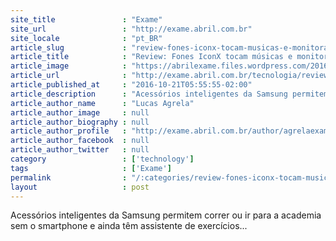 ```yaml
---
site_title               : "Exame"
site_url                 : "http://exame.abril.com.br"
site_locale              : "pt_BR"
article_slug             : "review-fones-iconx-tocam-musicas-e-monitoram-exercicios-fisicos"
article_title            : "Review: Fones IconX tocam músicas e monitoram exercícios físicos"
article_image            : "https://abrilexame.files.wordpress.com/2016/10/img_20161018_1700030371.jpg?quality=70&strip=all&w=1024"
article_url              : "http://exame.abril.com.br/tecnologia/review-fones-iconx-tocam-musicas-e-monitoram-exercicios-fisicos/"
article_published_at     : "2016-10-21T05:55:55-02:00"
article_description      : "Acessórios inteligentes da Samsung permitem correr ou ir para a academia sem o smartphone e ainda têm assistente de exercícios..."
article_author_name      : "Lucas Agrela"
article_author_image     : null
article_author_biography : null
article_author_profile   : "http://exame.abril.com.br/author/agrelaexame/"
article_author_facebook  : null
article_author_twitter   : null
category                 : ['technology']
tags                     : ['Exame']
permalink                : "/:categories/review-fones-iconx-tocam-musicas-e-monitoram-exercicios-fisicos/"
layout                   : post
---
```


Acessórios inteligentes da Samsung permitem correr ou ir para a academia sem o smartphone e ainda têm assistente de exercícios...
